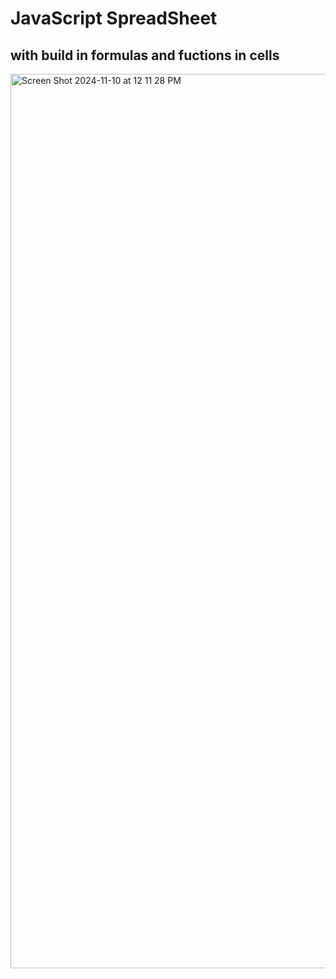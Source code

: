 # JavaScript SpreadSheet
## with build in formulas and fuctions in cells

<img width="1431" alt="Screen Shot 2024-11-10 at 12 11 28 PM" src="https://github.com/user-attachments/assets/92418932-0a00-4019-acc2-22a51d17e765">

